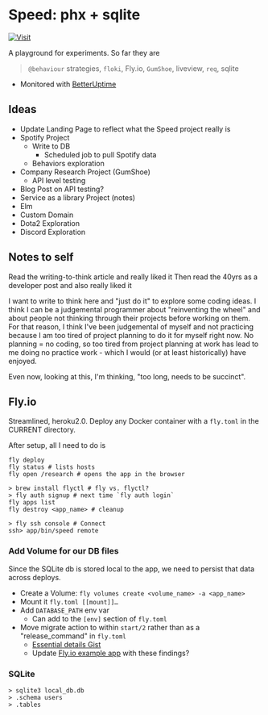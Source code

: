 # Speed: phx + sqlite

[![Visit](https://img.shields.io/website?down_color=red&down_message=offline&up_color=green&up_message=online&url=https%3A%2F%2Flively-sunset-9810.fly.dev%2Fresearch)](https://lively-sunset-9810.fly.dev)

A playground for experiments. So far they are

> `@behaviour` strategies, `floki`, Fly.io, `GumShoe`, liveview, `req`, sqlite

- Monitored with [BetterUptime](https://betteruptime.com/team/84463/monitors/950504)

## Ideas

- Update Landing Page to reflect what the Speed project really is
- Spotify Project
  - Write to DB
    - Scheduled job to pull Spotify data
  - Behaviors exploration
- Company Research Project (GumShoe)
  - API level testing
- Blog Post on API testing?
- Service as a library Project (notes)
- Elm
- Custom Domain
- Dota2 Exploration
- Discord Exploration

## Notes to self

Read the writing-to-think article and really liked it
Then read the 40yrs as a developer post and also really liked it

I want to write to think here and "just do it" to explore some coding ideas. I think I can be a judgemental programmer about "reinventing the wheel" and about people not thinking through their projects before working on them. For that reason, I think I've been judgemental of myself and not practicing because I am too tired of project planning to do it for myself right now. No planning = no coding, so too tired from project planning at work has lead to me doing no practice work - which I would (or at least historically) have enjoyed.

Even now, looking at this, I'm thinking, "too long, needs to be succinct".

## Fly.io

Streamlined, heroku2.0.
Deploy any Docker container with a `fly.toml` in the CURRENT directory.

After setup, all I need to do is

```
fly deploy
fly status # lists hosts
fly open /research # opens the app in the browser
```

```
> brew install flyctl # fly vs. flyctl?
> fly auth signup # next time `fly auth login`
fly apps list
fly destroy <app_name> # cleanup

> fly ssh console # Connect
ssh> app/bin/speed remote
```

### Add Volume for our DB files

Since the SQLite db is stored local to the app, we need to persist that data across deploys.

- Create a Volume: `fly volumes create <volume_name> -a <app_name>`
- Mount it `fly.toml [[mount]]…`
- Add `DATABASE_PATH` env var
  - Can add to the `[env]` section of `fly.toml`
- Move migrate action to within `start/2` rather than as a "release_command" in `fly.toml`
  - [Essential details Gist](https://gist.github.com/mcrumm/98059439c673be7e0484589162a54a01)
  - Update [Fly.io example app](https://github.com/fly-apps/hello_elixir_sqlite) with these findings?

### SQLite

```
> sqlite3 local_db.db
> .schema users
> .tables
```
